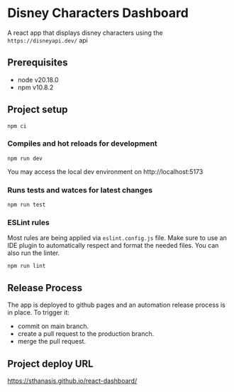 # Disney Characters Dashboard

A react app that displays disney characters using the `https://disneyapi.dev/` api

## Prerequisites

- node v20.18.0
- npm v10.8.2

## Project setup

```
npm ci
```

### Compiles and hot reloads for development

```
npm run dev

```

You may access the local dev environment on http://localhost:5173

### Runs tests and watces for latest changes

```
npm run test
```

### ESLint rules

Most rules are being applied via `eslint.config.js` file. Make sure to use an IDE plugin to automatically respect and format the needed files. You can also run the linter.

```
npm run lint
```

## Release Process

The app is deployed to github pages and an automation release process is in place. To trigger it:

- commit on main branch.
- create a pull request to the production branch.
- merge the pull request.

## Project deploy URL

https://sthanasis.github.io/react-dashboard/
